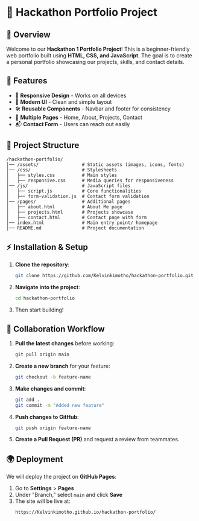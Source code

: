 # 📌 Hackathon Portfolio Project

## 🚀 Overview
Welcome to our **Hackathon 1 Portfolio Project**! This is a beginner-friendly web portfolio built using **HTML, CSS, and JavaScript**. The goal is to create a personal portfolio showcasing our projects, skills, and contact details.

## 🎯 Features
- 🔹 **Responsive Design** - Works on all devices
- 🎨 **Modern UI** - Clean and simple layout
- 🛠️ **Reusable Components** - Navbar and footer for consistency
- 📄 **Multiple Pages** - Home, About, Projects, Contact
- 📬 **Contact Form** - Users can reach out easily

## 📁 Project Structure
```
/hackathon-portfolio/
│── /assets/                # Static assets (images, icons, fonts)
│── /css/                   # Stylesheets
│   ├── styles.css          # Main styles
│   ├── responsive.css      # Media queries for responsiveness
│── /js/                    # JavaScript files
│   ├── script.js           # Core functionalities
│   ├── form-validation.js  # Contact form validation
│── /pages/                 # Additional pages
│   ├── about.html          # About Me page
│   ├── projects.html       # Projects showcase
│   ├── contact.html        # Contact page with form
│── index.html              # Main entry point/ homepage
│── README.md               # Project documentation
```

## ⚡ Installation & Setup
1. **Clone the repository**:
   ```sh
   git clone https://github.com/Kelvinkimotho/hackathon-portfolio.git
   ```
2. **Navigate into the project**:
   ```sh
   cd hackathon-portfolio
   ```
3. Then start building!

## 🤝 Collaboration Workflow
1. **Pull the latest changes** before working:
   ```sh
   git pull origin main
   ```
2. **Create a new branch** for your feature:
   ```sh
   git checkout -b feature-name
   ```
3. **Make changes and commit**:
   ```sh
   git add .
   git commit -m "Added new feature"
   ```
4. **Push changes to GitHub**:
   ```sh
   git push origin feature-name
   ```
5. **Create a Pull Request (PR)** and request a review from teammates.

## 🌍 Deployment
We will deploy the project on **GitHub Pages**:
1. Go to **Settings** > **Pages**
2. Under "Branch," select `main` and click **Save**
3. The site will be live at:
   ```
   https://Kelvinkimotho.github.io/hackathon-portfolio/
  
   ```


